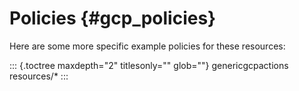 Policies {#gcp_policies}
========

Here are some more specific example policies for these resources:

::: {.toctree maxdepth="2" titlesonly="" glob=""}
genericgcpactions resources/\*
:::
